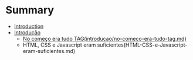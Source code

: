 # Summary

* [Introduction](README.md)
* [Introdução](introducao.md)
   * [No começo era tudo TAG(introducao/no-comeco-era-tudo-tag.md)](introducao/no-comeco-era-tudo-tag.md)
   * HTML, CSS e Javascript eram suficientes(HTML-CSS-e-Javascript-eram-suficientes.md)

